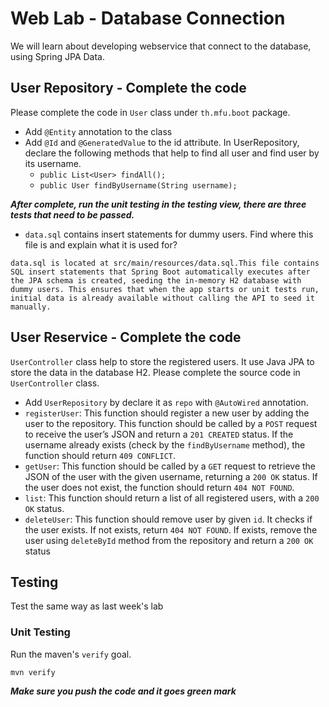 # Web Lab - Database Connection

We will learn about developing webservice that connect to the database, using Spring JPA Data.

## User Repository - Complete the code
Please complete the code in `User` class under `th.mfu.boot` package.
- Add `@Entity` annotation to the class
- Add `@Id` and `@GeneratedValue` to the id attribute.
In UserRepository, declare the following methods that help to find all user and find user by its username.
    - `public List<User> findAll();`
    - `public User findByUsername(String username);`

***After complete, run the unit testing in the testing view, there are three tests that need to be passed.***

- `data.sql` contains insert statements for dummy users. Find where this file is and explain what it is used for? 

```
data.sql is located at src/main/resources/data.sql.This file contains SQL insert statements that Spring Boot automatically executes after the JPA schema is created, seeding the in-memory H2 database with dummy users. This ensures that when the app starts or unit tests run, initial data is already available without calling the API to seed it manually.
```

## User Reservice - Complete the code

 `UserController` class help to store the registered users. It use Java JPA to store the data in the database H2.  Please complete the source code in `UserController` class.

* Add `UserRepository` by declare it as `repo` with `@AutoWired` annotation.
* `registerUser`: This function should register a new user by adding the user to the repository. This function should be called by a `POST` request to receive the user’s JSON and return a `201 CREATED` status. If the username already exists (check by the `findByUsername` method), the function should return `409 CONFLICT`.
* `getUser`: This function should be called by a `GET` request to retrieve the JSON of the user with the given username, returning a `200 OK` status. If the user does not exist, the function should return `404 NOT FOUND`.
* `list`: This function should return a list of all registered users, with a `200 OK` status.
* `deleteUser`: This function should remove user by given `id`. It checks if the user exists. If not exists, return `404 NOT FOUND`. If exists, remove the user using `deleteById` method from the repository and return  a `200 OK` status



## Testing
Test the same way as last week's lab
### Unit Testing
Run the maven's `verify` goal.
```
mvn verify
```

***Make sure you push the code and it goes green mark***
